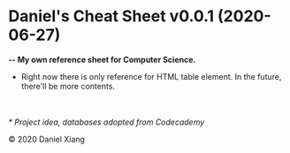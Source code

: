 # Daniel's Cheat Sheet v0.0.1 (2020-06-27)
**-- My own reference sheet for Computer Science.**

- Right now there is only reference for HTML table element. In the future, there'll be more contents.

<br/><br/>
_* Project idea, databases adopted from Codecademy_
 
&copy; 2020 Daniel Xiang
